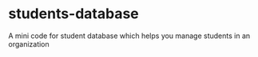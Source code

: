 # students-database
A mini code for student database
which helps you manage students in an organization
